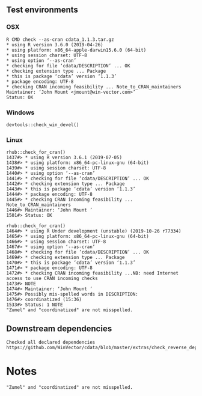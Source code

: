 

## Test environments

### OSX
   
    R CMD check --as-cran cdata_1.1.3.tar.gz 
    * using R version 3.6.0 (2019-04-26)
    * using platform: x86_64-apple-darwin15.6.0 (64-bit)
    * using session charset: UTF-8
    * using option ‘--as-cran’
    * checking for file ‘cdata/DESCRIPTION’ ... OK
    * checking extension type ... Package
    * this is package ‘cdata’ version ‘1.1.3’
    * package encoding: UTF-8
    * checking CRAN incoming feasibility ... Note_to_CRAN_maintainers
    Maintainer: ‘John Mount <jmount@win-vector.com>’
    Status: OK

### Windows

    devtools::check_win_devel()
    
### Linux

    rhub::check_for_cran()
    1437#> * using R version 3.6.1 (2019-07-05)
    1438#> * using platform: x86_64-pc-linux-gnu (64-bit)
    1439#> * using session charset: UTF-8
    1440#> * using option ‘--as-cran’
    1441#> * checking for file ‘cdata/DESCRIPTION’ ... OK
    1442#> * checking extension type ... Package
    1443#> * this is package ‘cdata’ version ‘1.1.3’
    1444#> * package encoding: UTF-8
    1445#> * checking CRAN incoming feasibility ... Note_to_CRAN_maintainers
    1446#> Maintainer: ‘John Mount ’
    1501#> Status: OK
    
    rhub::check_for_cran()
    1464#> * using R Under development (unstable) (2019-10-26 r77334)
    1465#> * using platform: x86_64-pc-linux-gnu (64-bit)
    1466#> * using session charset: UTF-8
    1467#> * using option ‘--as-cran’
    1468#> * checking for file ‘cdata/DESCRIPTION’ ... OK
    1469#> * checking extension type ... Package
    1470#> * this is package ‘cdata’ version ‘1.1.3’
    1471#> * package encoding: UTF-8
    1472#> * checking CRAN incoming feasibility ...NB: need Internet access to use CRAN incoming checks
    1473#> NOTE
    1474#> Maintainer: ‘John Mount ’
    1475#> Possibly mis-spelled words in DESCRIPTION:
    1476#> coordinatized (15:36)
    1533#> Status: 1 NOTE
    "Zumel" and "coordinatized" are not misspelled.

## Downstream dependencies

    Checked all declared dependencies
    https://github.com/WinVector/cdata/blob/master/extras/check_reverse_dependencies.md


# Notes

    "Zumel" and "coordinatized" are not misspelled.

